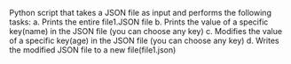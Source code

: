  Python script that takes a JSON file as input and performs the following tasks:
a. Prints the entire file1.JSON file
b. Prints the value of a specific key(name) in the JSON file (you can choose any key)
c. Modifies the value of a specific key(age) in the JSON file (you can choose any key)
d. Writes the modified JSON file to a new file(file1.json)
